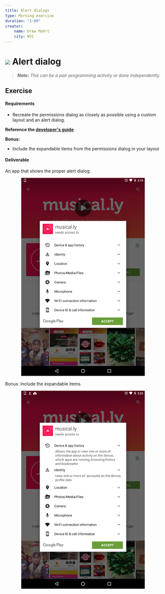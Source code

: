 ```yaml
---
title: Alert dialogs 
type: Morning exercise
duration: "1:00"
creator:
    name: Drew Mahrt
    city: NYC
---
```


# ![](https://ga-dash.s3.amazonaws.com/production/assets/logo-9f88ae6c9c3871690e33280fcf557f33.png) Alert dialog


> ***Note:*** _This can be a pair programming activity or done independently._

## Exercise

#### Requirements

- Recreate the permissions dialog as closely as possible using a custom layout and an alert dialog.

**Reference the [developer's guide](http://developer.android.com/guide/topics/ui/dialogs.html)**

**Bonus:**

- Include the expandable items from the permissions dialog in your layout

#### Deliverable

An app that shows the proper alert dialog.

<p align="center">

  <img src="./screenshots/permissions.png" width="400"/>

</p>

Bonus: Include the expandable items.

<p align="center">

  <img src="./screenshots/permissions2.png" width="400"/>

</p>
